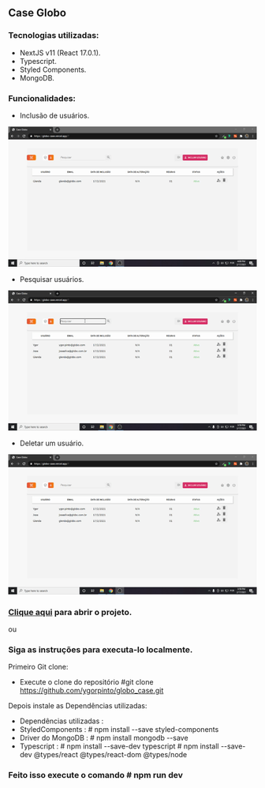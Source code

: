## Case Globo

### Tecnologias utilizadas:

 - NextJS v11 (React 17.0.1).
 - Typescript.
 - Styled Components.
 - MongoDB.

 ### Funcionalidades:

- Inclusão de usuários.

![](/src/assets/include.gif)



- Pesquisar usuários.

![](/src/assets/search.gif)


- Deletar um usuário.

![](/src/assets/delete.gif)



### [Clique aqui](https://globo-case.vercel.app/) para abrir o projeto.

ou


### Siga as instruções para executa-lo localmente.

Primeiro Git clone:

- Execute o clone do repositório #git clone https://github.com/ygorpinto/globo_case.git

Depois instale as Dependências utilizadas:

- Dependências utilizadas :
- StyledComponents : # npm install --save styled-components
- Driver do MongoDB : # npm install mongodb --save
- Typescript : # npm install --save-dev typescript   # npm install --save-dev @types/react @types/react-dom @types/node

### Feito isso execute o comando # npm run dev 





